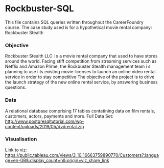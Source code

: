 # Rockbuster-SQL
This file contains SQL queries written throughout the CareerFoundry course. The case study used is for a hypothetical movie rental company: Rockbuster Stealth
 
 ### Objective
Rockbuster Stealth LLC i s a movie rental company that used to have stores around the world. Facing stiff competition from streaming services such as Netflix and Amazon Prime, the Rockbuster Stealth management team i s planning to use i ts existing movie licenses to launch an online video rental service in order to stay competitive 
 The objective of the project is to drive the launch strategy of the new online rental service, by answering business questions.

 ### Data
 A relational database comprising 17 tables contatining data on film rentals, customers, actors, payments and more.
Full Data Set: http://www.postgresqltutorial.com/wp-content/uploads/2019/05/dvdrental.zip
### Visualisation
Link to viz: https://public.tableau.com/views/3_10_16663759890770/Customers?:language=en-GB&:display_count=n&:origin=viz_share_link

